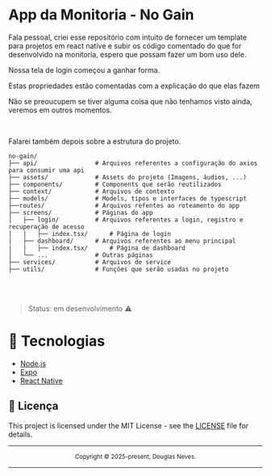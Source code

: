 <div align="left">
  <h1>App da Monitoria - No Gain</h1>
 
  <p>Fala pessoal, criei esse repositório com intuito de fornecer um template para projetos em react native e subir os código comentado do que for desenvolvido na monitoria, espero que possam fazer um bom uso dele.</p>
  <p>Nossa tela de login começou a ganhar forma.</p>
  <p>Estas propriedades estão comentadas com a explicação do que elas fazem</p>
  <p>Não se preoucupem se tiver alguma coisa que não tenhamos visto ainda, veremos em outros momentos.</p>

 <br>

 <p>Falarei também depois sobre a estrutura do projeto.</p>

```plaintext
no-gain/
├── api/                # Arquivos referentes a configuração do axios para consumir uma api
├── assets/             # Assets do projeto (Imagens, áudios, ...)
├── components/         # Components que serão reutilizados
├── context/            # Arquivos de contexto
├── models/             # Models, tipos e interfaces de typescript
├──routes/              # Arquivos refentes ao roteamento do app
├── screens/            # Páginas do app
│   ├── login/          # Arquivos referentes a login, registro e recuperação de acesso
│   |   ├── index.tsx/      # Página de login
|   ├── dashboard/      # Arquivos referentes ao menu principal
|   |   ├── index.tsx/      # Página de dashboard
│   └── ...             # Outras páginas
├── services/           # Arquivos de service
├── utils/              # Funções que serão usadas no projeto
```

</div>

<br>
<br>

> Status: em desenvolvimento ⚠️

# 📱 Tecnologias

- [Node.js](https://nodejs.org/en/)
- [Expo](https://expo.io/)
- [React Native](https://reactnative.dev/)

## 📝 Licença

This project is licensed under the MIT License - see the [LICENSE](LICENSE) file for details.

<hr>
<div align="center">
  <sub>Copyright © 2025-present, Douglas Neves.</sub>
</div>
<hr>
